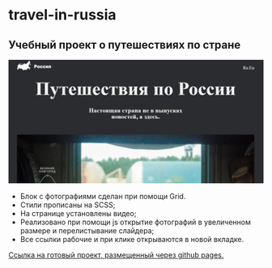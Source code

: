 # travel-in-russia

## Учебный проект о путешествиях по стране
![travel-in-russia](https://github.com/DmitriiK1/travel-in-russia/blob/main/images/screenshot.png  "Optional title")

* Блок с фотографиями сделан при помощи Grid.
* Стили прописаны на SCSS;
* На странице установлены видео;
* Реализовано при помощи js открытие фотографий в увеличенном размере и перелистывание слайдера;
* Все ссылки рабочие и  при клике открываются в новой вкладке.

[Ссылка на готовый проект, размещенный через github pages.](https://dmitriik1.github.io/travel-in-russia/)
